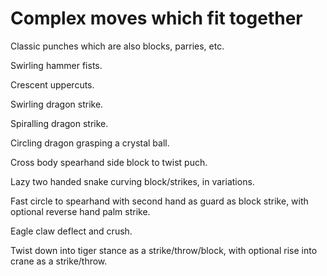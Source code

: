 Complex moves which fit together
================================

Classic punches which are also blocks, parries, etc.

Swirling hammer fists.

Crescent uppercuts.

Swirling dragon strike.

Spiralling dragon strike.

Circling dragon grasping a crystal ball.

Cross body spearhand side block to twist puch.

Lazy two handed snake curving block/strikes, in variations.

Fast circle to spearhand with second hand as guard as block strike, with optional reverse hand palm strike.

Eagle claw deflect and crush.

Twist down into tiger stance as a strike/throw/block, with optional rise into crane as a strike/throw.

